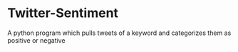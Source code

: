# Twitter-Sentiment
A python program which pulls tweets of a keyword and categorizes them as positive or negative 
